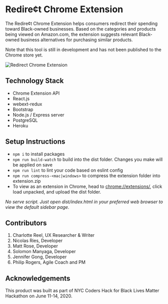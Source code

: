 # Redire¢t Chrome Extension

The Redire¢t Chrome Extension helps consumers redirect their spending toward Black-owned businesses. Based on the categories and products being viewed on Amazon.com, the extension suggests relevant Black-owned business alternatives for purchasing similar products. 

Note that this tool is still in development and has not been published to the Chrome store yet.

![Redirect Chrome Extension](https://res.cloudinary.com/db0kbxvhr/image/upload/v1593644064/redirect_mdzmed.gif)

## Technology Stack
- Chrome Extension API 
- React.js
- webext-redux
- Bootstrap
- Node.js / Express server
- PostgreSQL
- Heroku

## Setup Instructions
 - `npm i` to install packages
 - `npm run build-watch` to build into the dist folder. Changes you make will be applied on save
 - `npm run lint` to lint your code based on eslint config
 - `npm run compress-<mac|windows>` to compress the extension folder into extension.zip
 - To view as an extension in Chrome, head to [chrome://extensions/](chrome://extensions/), click load unpacked, and upload the dist folder.

_No serve script. Just open dist/index.html in your preferred web browser to view the default sidebar page._

## Contributors
1. Charlotte Reel, UX Researcher & Writer
2. Nicolas Ries, Developer
3. Matt Rose, Developer
4. Solomon Manyaga, Developer
5. Jennifer Gong, Developer
6. Philip Rogers, Agile Coach and PM

## Acknowledgements
This product was built as part of NYC Coders Hack for Black Lives Matter Hackathon on June 11-14, 2020.